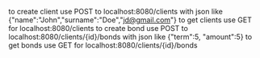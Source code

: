 to create client use POST to localhost:8080/clients with json like {"name":"John","surname":"Doe","jd@gmail.com"} 
to get clients use GET for localhost:8080/clients
to create bond use POST to localhost:8080/clients/{id}/bonds with json like {"term":5, "amount":5} 
to get bonds use GET for localhost:8080/clients/{id}/bonds

